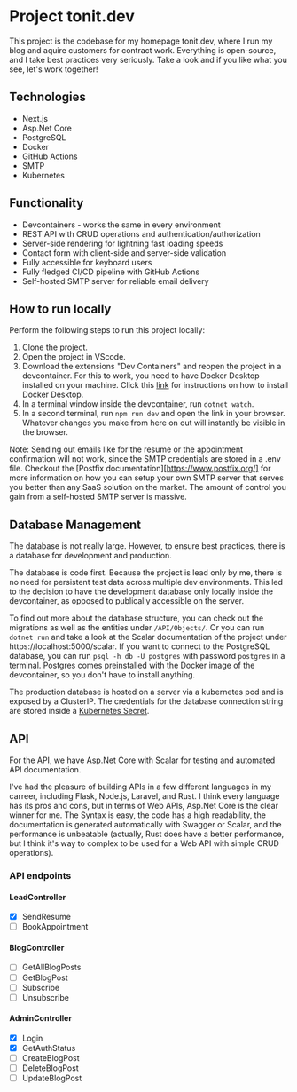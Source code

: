# Project tonit.dev

This project is the codebase for my homepage tonit.dev, where I run my blog and aquire customers for contract work. Everything is open-source, and I take best practices very seriously. Take a look and if you like what you see, let's work together!

## Technologies

- Next.js
- Asp.Net Core
- PostgreSQL
- Docker
- GitHub Actions
- SMTP
- Kubernetes

## Functionality

- Devcontainers - works the same in every environment
- REST API with CRUD operations and authentication/authorization
- Server-side rendering for lightning fast loading speeds
- Contact form with client-side and server-side validation
- Fully accessible for keyboard users
- Fully fledged CI/CD pipeline with GitHub Actions
- Self-hosted SMTP server for reliable email delivery

## How to run locally

Perform the following steps to run this project locally:

1. Clone the project.
2. Open the project in VScode.
3. Download the extensions "Dev Containers" and reopen the project in a devcontainer. For this to work, you need to have Docker Desktop installed on your machine. Click this [link](https://docs.docker.com/desktop/setup/install/linux/) for instructions on how to install Docker Desktop.
4. In a terminal window inside the devcontainer, run `dotnet watch`.
5. In a second terminal, run `npm run dev` and open the link in your browser. Whatever changes you make from here on out will instantly be visible in the browser.

Note: Sending out emails like for the resume or the appointment confirmation will not work, since the SMTP credentials are stored in a .env file. Checkout the [Postfix documentation][https://www.postfix.org/] for more information on how you can setup your own SMTP server that serves you better than any SaaS solution on the market. The amount of control you gain from a self-hosted SMTP server is massive.

## Database Management

The database is not really large. However, to ensure best practices, there is a database for development and production. 

The database is code first. Because the project is lead only by me, there is no need for persistent test data across multiple dev environments. This led to the decision to have the development database only locally inside the devcontainer, as opposed to publically accessible on the server. 

To find out more about the database structure, you can check out the migrations as well as the entities under `/API/Objects/`. Or you can run `dotnet run` and take a look at the Scalar documentation of the project under https://localhost:5000/scalar. If you want to connect to the PostgreSQL database, you can run `psql -h db -U postgres` with password `postgres` in a terminal. Postgres comes preinstalled with the Docker image of the devcontainer, so you don't have to install anything.

The production database is hosted on a server via a kubernetes pod and is exposed by a ClusterIP. The credentials for the database connection string are stored inside a [Kubernetes Secret](https://kubernetes.io/docs/concepts/configuration/secret/).

## API 

For the API, we have Asp.Net Core with Scalar for testing and automated API documentation. 

I've had the pleasure of building APIs in a few different languages in my carreer, including Flask, Node.js, Laravel, and Rust. I think every language has its pros and cons, but in terms of Web APIs, Asp.Net Core is the clear winner for me. The Syntax is easy, the code has a high readability, the documentation is generated automatically with Swagger or Scalar, and the performance is unbeatable (actually, Rust does have a better performance, but I think it's way to complex to be used for a Web API with simple CRUD operations).

### API endpoints

#### LeadController

- [x] SendResume
- [ ] BookAppointment

#### BlogController

- [ ] GetAllBlogPosts
- [ ] GetBlogPost
- [ ] Subscribe
- [ ] Unsubscribe

#### AdminController

- [x] Login
- [x] GetAuthStatus
- [ ] CreateBlogPost
- [ ] DeleteBlogPost
- [ ] UpdateBlogPost
